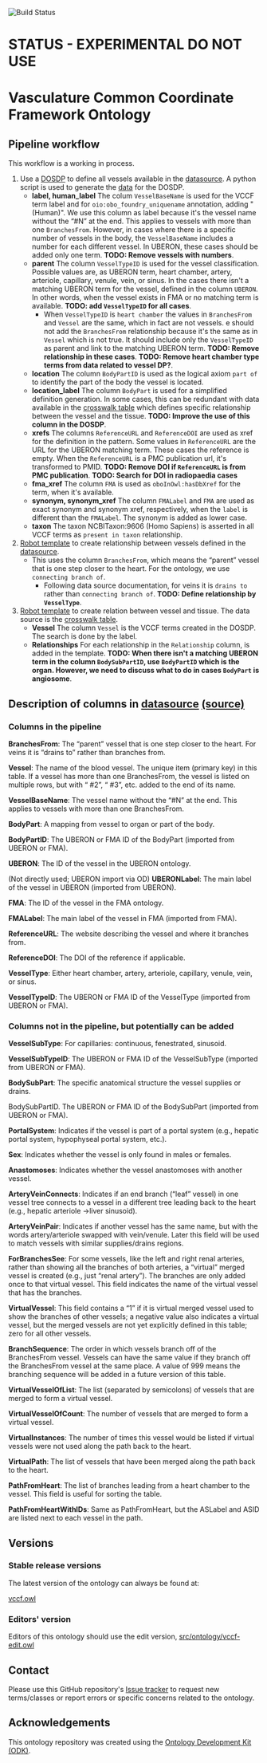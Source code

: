 
![Build Status](https://github.com/obophenotype/vccf-ontology/workflows/CI/badge.svg)
# STATUS - EXPERIMENTAL DO NOT USE
# Vasculature Common Coordinate Framework Ontology

## Pipeline workflow

This workflow is a working in process.

1. Use a [DOSDP](src/patterns/dosdp-patterns/vessel.yaml) to define all vessels available in the [datasource](https://github.com/hubmapconsortium/hra-vccf/blob/main/Vessel.csv). A python script is used to generate the [data](src/patterns/data/default/vessel.tsv) for the DOSDP.
   - **label, human_label** The colum `VesselBaseName` is used for the VCCF term label and for  `oio:obo_foundry_uniquename` annotation, adding "(Human)". We use this column as label because it's the vessel name without the “#N” at the end. This applies to vessels with more than one `BranchesFrom`. However, in cases where there is a specific number of vessels in the body, the `VesselBaseName` includes a number for each different vessel. In UBERON, these cases should be added only one term. **TODO: Remove vessels with numbers**.
   - **parent** The column `VesselTypeID` is used for the vessel classification. Possible values are, as UBERON term, heart chamber, artery, arteriole, capillary, venule, vein, or sinus. In the cases there isn't a matching UBERON term for the vessel, defined in the column `UBERON`. In other words, when the vessel exists in FMA or no matching term is available. **TODO: add `VesselTypeID` for all cases**. 
     - When `VesselTypeID` is `heart chamber` the values in `BranchesFrom` and `Vessel` are the same, which in fact are not vessels. e should not add the `BranchesFrom` relationship because it's the same as in `Vessel` which is not true. It should include only the `VesselTypeID` as parent and link to the matching UBERON term. **TODO: Remove relationship in these cases**. **TODO: Remove heart chamber type terms from data related to vessel DP?**.
   - **location** The column `BodyPartID` is used as the logical axiom `part of` to identify the part of the body the vessel is located.
   - **location_label** The column `BodyPart` is used for a simplified definition generation. In some cases, this can be redundant with data available in the [crosswalk table](https://github.com/hubmapconsortium/hra-vccf/blob/main/VesselOrganCrosswalk.csv) which defines specific relationship between the vessel and the tissue. **TODO: Improve the use of this column in the DOSDP**.
   -  **xrefs** The columns `ReferenceURL` and `ReferenceDOI` are used as xref for the definition in the pattern. Some values in `ReferenceURL` are the URL for the UBERON matching term. These cases the reference is empty. When the `ReferenceURL` is a PMC publication url, it's transformed to PMID. **TODO: Remove DOI if `ReferenceURL` is from PMC publication**. **TODO: Search for DOI in radiopaedia cases**
   - **fma_xref** The column `FMA` is used as `oboInOwl:hasDbXref` for the term, when it's available.
   -  **synonym, synonym_xref** The column `FMALabel` and `FMA` are used as exact synonym and synonym xref, respectively, when the `label` is different than the `FMALabel`. The synonym is added as lower case.
   -  **taxon** The taxon NCBITaxon:9606 (Homo Sapiens) is asserted in all VCCF terms as `present in taxon` relationship.
2. [Robot template](src/templates/vessel_relation.tsv) to create relationship between vessels defined in the [datasource](https://github.com/hubmapconsortium/hra-vccf/blob/main/Vessel.csv).
   - This uses the column `BranchesFrom`, which means the “parent” vessel that is one step closer to the heart. For the ontology, we use `connecting branch of`.
     - Following data source documentation, for veins it is `drains to` rather than `connecting branch of`. **TODO: Define relationship by `VesselType`**.
3. [Robot template](src/templates/vessel_organ_crosswalk.tsv) to create relation between vessel and tissue. The data source is the [crosswalk table](https://github.com/hubmapconsortium/hra-vccf/blob/main/VesselOrganCrosswalk.csv). 
   - **Vessel** The column `Vessel` is the VCCF terms created in the DOSDP. The search is done by the label.
   - **Relationships** For each relationship in the `Relationship` column, is added in the template. **TODO: When there isn't a matching UBERON term in the column `BodySubPartID`, use `BodyPartID` which is the organ. However, we need to discuss what to do in cases `BodyPart` is angiosome**.

## Description of columns in [datasource](https://github.com/hubmapconsortium/hra-vccf/blob/main/Vessel.csv) [(source)](https://www.nature.com/articles/s41597-023-02018-0#Sec7)

### Columns in the pipeline

**BranchesFrom**: The “parent” vessel that is one step closer to the heart. For veins it is “drains to” rather than branches from.

**Vessel**: The name of the blood vessel. The unique item (primary key) in this table. If a vessel has more than one BranchesFrom, the vessel is listed on multiple rows, but with “ #2”, “ #3”, etc. added to the end of its name.

**VesselBaseName**: The vessel name without the “#N” at the end. This applies to vessels with more than one BranchesFrom.

**BodyPart**: A mapping from vessel to organ or part of the body.

**BodyPartID**: The UBERON or FMA ID of the BodyPart (imported from UBERON or FMA).

**UBERON**: The ID of the vessel in the UBERON ontology.

(Not directly used; UBERON import via OD) **UBERONLabel**: The main label of the vessel in UBERON (imported from UBERON).

**FMA**: The ID of the vessel in the FMA ontology.

**FMALabel**: The main label of the vessel in FMA (imported from FMA).

**ReferenceURL**: The website describing the vessel and where it branches from.

**ReferenceDOI**: The DOI of the reference if applicable.

**VesselType**: Either heart chamber, artery, arteriole, capillary, venule, vein, or sinus.

**VesselTypeID**: The UBERON or FMA ID of the VesselType (imported from UBERON or FMA).



### Columns not in the pipeline, but potentially can be added

**VesselSubType**: For capillaries: continuous, fenestrated, sinusoid.

**VesselSubTypeID**: The UBERON or FMA ID of the VesselSubType (imported from UBERON or FMA).

**BodySubPart**: The specific anatomical structure the vessel supplies or drains.

BodySubPartID. The UBERON or FMA ID of the BodySubPart (imported from UBERON or FMA).

**PortalSystem**: Indicates if the vessel is part of a portal system (e.g., hepatic portal system, hypophyseal portal system, etc.).

**Sex**: Indicates whether the vessel is only found in males or females.

**Anastomoses**: Indicates whether the vessel anastomoses with another vessel.

**ArteryVeinConnects**: Indicates if an end branch (“leaf” vessel) in one vessel tree connects to a vessel in a different tree leading back to the heart (e.g., hepatic arteriole ->liver sinusoid).

**ArteryVeinPair**: Indicates if another vessel has the same name, but with the words artery/arteriole swapped with vein/venule. Later this field will be used to match vessels with similar supplies/drains regions.

**ForBranchesSee**: For some vessels, like the left and right renal arteries, rather than showing all the branches of both arteries, a “virtual” merged vessel is created (e.g., just “renal artery”). The branches are only added once to that virtual vessel. This field indicates the name of the virtual vessel that has the branches.

**VirtualVessel**: This field contains a “1” if it is virtual merged vessel used to show the branches of other vessels; a negative value also indicates a virtual vessel, but the merged vessels are not yet explicitly defined in this table; zero for all other vessels.

**BranchSequence**: The order in which vessels branch off of the BranchesFrom vessel. Vessels can have the same value if they branch off the BranchesFrom vessel at the same place. A value of 999 means the branching sequence will be added in a future version of this table.

**VirtualVesselOfList**: The list (separated by semicolons) of vessels that are merged to form a virtual vessel.

**VirtualVesselOfCount**: The number of vessels that are merged to form a virtual vessel.

**VirtualInstances**: The number of times this vessel would be listed if virtual vessels were not used along the path back to the heart.

**VirtualPath**: The list of vessels that have been merged along the path back to the heart.

**PathFromHeart**: The list of branches leading from a heart chamber to the vessel. This field is useful for sorting the table.

**PathFromHeartWithIDs**: Same as PathFromHeart, but the ASLabel and ASID are listed next to each vessel in the path.

## Versions

### Stable release versions

The latest version of the ontology can always be found at:

[vccf.owl](vccf.owl)


### Editors' version

Editors of this ontology should use the edit version, [src/ontology/vccf-edit.owl](src/ontology/vccf-edit.owl)

## Contact

Please use this GitHub repository's [Issue tracker](https://github.com/obophenotype/vccf-ontology/issues) to request new terms/classes or report errors or specific concerns related to the ontology.

## Acknowledgements

This ontology repository was created using the [Ontology Development Kit (ODK)](https://github.com/INCATools/ontology-development-kit).
